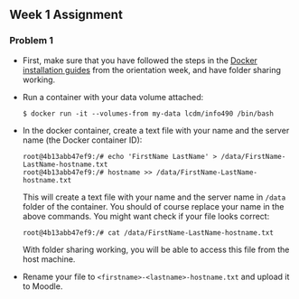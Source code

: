 ## Week 1 Assignment

### Problem 1

- First, make sure that you have followed the steps in the [Docker installation guides](../week00/README.md) from the orientation week, and have folder sharing working.

- Run a container with your data volume attached:

    ```console
    $ docker run -it --volumes-from my-data lcdm/info490 /bin/bash
    ```

- In the docker container, create a text file with your name and the server
  name (the Docker container ID):

    ```console
    root@4b13abb47ef9:/# echo 'FirstName LastName' > /data/FirstName-LastName-hostname.txt
    root@4b13abb47ef9:/# hostname >> /data/FirstName-LastName-hostname.txt
    ```

    This will create a text file with your name and the server name in `/data` folder of the container. You should of course replace your name in the above commands. You might want check if your file looks correct:

    ```console
    root@4b13abb47ef9:/# cat /data/FirstName-LastName-hostname.txt
    ```

    With folder sharing working, you will be able to access this file from the host machine.

- Rename your file to `<firstname>-<lastname>-hostname.txt` and upload it to Moodle.

